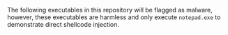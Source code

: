 The following executables in this repository will be flagged as malware, however, these executables are harmless and only execute `notepad.exe` to demonstrate direct shellcode injection.
